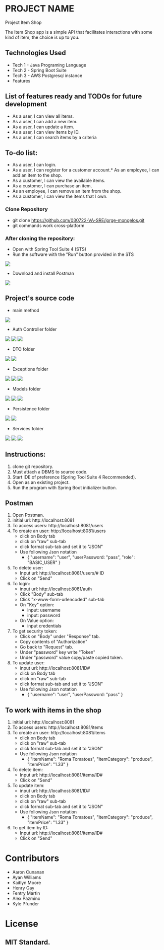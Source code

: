 # PROJECT NAME
Project Item Shop

The Item Shop app is a simple API that facilitates
interactions with some kind of item, the choice is up to you.

## Technologies Used
* Tech 1 - Java Programing Language
* Tech 2 - Spring Boot Suite
* Tech 3 - AWS Postgresql instance
* Features

## List of features ready and TODOs for future development

* As a user, I can view all items.
* As a user, I can add a new item.
* As a user, I can update a item.
* As a user, I can view items by ID.
* As a user, I can search items by a criteria

## To-do list:
* As a user, I can login.
* As a user, I can register for a customer account.* As an employee, I can add an item to the shop.
* As a customer, I can view the available items.
* As a customer, I can purchase an item.
* As an employee, I can remove an item from the shop.
* As a customer, I can view the items that I own.

### Clone Repository

* git clone https://github.com/030722-VA-SRE/jorge-mongelos.git
* git commands work cross-platform
### After cloning the repository:
* Open with Spring Tool Suite 4 (STS)
* Run the software with the "Run" button provided in the STS

<img src="https://github.com/030722-VA-SRE/jorge-mongelos/blob/main/images/STS.jpg">

* Download and install Postman

<img src="https://github.com/030722-VA-SRE/jorge-mongelos/blob/main/images/Postman.jpg">

## Project's source code

* main method

<img src="https://github.com/030722-VA-SRE/jorge-mongelos/blob/main/images/mainMethod.jpg">

* Auth Controller folder

<img src="https://github.com/030722-VA-SRE/jorge-mongelos/blob/main/images/AuthController.java.jpg">
<img src="https://github.com/030722-VA-SRE/jorge-mongelos/blob/main/images/ItemsController.jpg">
<img src="https://github.com/030722-VA-SRE/jorge-mongelos/blob/main/images/UsersController.jpg">

* DTO folder

<img src="https://github.com/030722-VA-SRE/jorge-mongelos/blob/main/images/ItemsDTO.jpg">
<img src="https://github.com/030722-VA-SRE/jorge-mongelos/blob/main/images/UsersDTO.jpg">

* Exceptions folder

<img src="https://github.com/030722-VA-SRE/jorge-mongelos/blob/main/images/AuthenticationException.c">
<img src="https://github.com/030722-VA-SRE/jorge-mongelos/blob/main/images/ItemsNotFoundException.png">
<img src="https://github.com/030722-VA-SRE/jorge-mongelos/blob/main/images/UserNotFoundException.png">

* Models folder

<img src="https://github.com/030722-VA-SRE/jorge-mongelos/blob/main/images/Items.png">
<img src="https://github.com/030722-VA-SRE/jorge-mongelos/blob/main/images/Users.png">
<img src="https://github.com/030722-VA-SRE/jorge-mongelos/blob/main/images/UsersRole.png">

* Persistence folder

<img src="https://github.com/030722-VA-SRE/jorge-mongelos/blob/main/images/UsersRepository.png">
<img src="https://github.com/030722-VA-SRE/jorge-mongelos/blob/main/images/ItemsRepository.png">

* Services folder

<img src="https://github.com/030722-VA-SRE/jorge-mongelos/blob/main/images/AuthServices.png">
<img src="https://github.com/030722-VA-SRE/jorge-mongelos/blob/main/images/UsersRepository.png">
<img src="https://github.com/030722-VA-SRE/jorge-mongelos/blob/main/images/UsersRepository.png">

## Instructions:
1. clone git repository.
2. Must attach a DBMS to source code.
3. Start IDE of preference (Spring Tool Suite 4 Recommended).
4. Open as an existing project.
5. Run the program with Spring Boot initializer button.

## Postman

1. Open Postman.
2. initial url: http://localhost:8081
3. To access users: http://localhost:8081/users
4. To create an user: http://localhost:8081/users
   - click on Body tab
   - click on "raw" sub-tab
   - click format sub-tab and set it to "JSON"
   - Use following Json notation
        *  {
            "username": "user",
            "userPassword: "pass",
            "role": "BASIC_USER"
           }
5. To delete user:
    * Input url: http://localhost:8081/users/# ID
    * Click on "Send"
6. To login:
    * input url: http://localhost:8081/auth
    * Click "Body" sub-tab
    * Click "x-www-form-urlencoded" sub-tab
    * On "Key" option:
        - input: username
        - input: password
    * On Value option:
        - input credentials
7. To get security token:
    * Click on "Body" under "Response" tab.
    * Copy contents of "Authorization"
    * Go back to "Request" tab.
    * Under "password" key write "Token"
    * Under "password" value copy/paste copied token.
8. To update user:
    * input url: http://localhost:8081/ID#
    * click on Body tab
    * click on "raw" sub-tab
    * click format sub-tab and set it to "JSON"
    * Use following Json notation
        -  {
            "username": "user",
            "userPassword: "pass"
           }

## To work with items in the shop
1. initial url: http://localhost:8081
2. To access users: http://localhost:8081/items
3. To create an user: http://localhost:8081/items
   - click on Body tab
   - click on "raw" sub-tab
   - click format sub-tab and set it to "JSON"
   - Use following Json notation
        *  {
            "itemName": "Roma Tomatoes",
            "itemCategory": "produce",
            "itemPrice": "1.33"
           }
4. To delete item:
    * Input url: http://localhost:8081/items/ID#
    * Click on "Send"
5. To update item:
    * input url: http://localhost:8081/ID#
    * click on Body tab
    * click on "raw" sub-tab
    * click format sub-tab and set it to "JSON"
    * Use following Json notation
        -  {
            "itemName": "Roma Tomatoes",
            "itemCategory": "produce",
            "itemPrice": "1.33"
           }
6. To get item by ID:
    * Input url: http://localhost:8081/items/ID#
    * Click on "Send"
    


# Contributors
   * Aaron Cunanan
   * Ayan Williams
   * Kaitlyn Moore
   * Henry Gay
   * Fentry Martin
   * Alex Pazmino
   * Kyle Pfunder


# License
## MIT Standard.